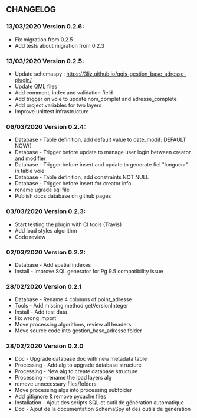 ## CHANGELOG

### 13/03/2020 Version 0.2.6:

* Fix migration from 0.2.5
* Add tests about migration from 0.2.3

### 13/03/2020 Version 0.2.5:

* Update schemaspy : https://3liz.github.io/qgis-gestion_base_adresse-plugin/
* Update QML files
* Add comment, index and validation field
* Add trigger on voie to update nom_complet and adresse_complete
* Add project variables for two layers
* Improve unittest infrastructure

### 06/03/2020 Version 0.2.4:

* Database - Table definition, add default value to date_modif: DEFAULT NOW()
* Database - Trigger before update to manage user login between creator and modifier
* Database - Trigger before insert and update to generate fiel "longueur" in table voie
* Database - Table definition, add constraints NOT NULL
* Database - Trigger before insert for creator info
* rename ugrade sql file
* Publish docs database on github pages

### 03/03/2020 Version 0.2.3:

* Start testing the plugin with CI tools (Travis)
* Add load styles algorithm
* Code review

### 02/03/2020 Version 0.2.2:

* Database - Add spatial indexes
* Install - Improve SQL generator for Pg 9.5 compatibility issue

### 28/02/2020 Version 0.2.1

* Database - Rename 4 columns of point_adresse
* Tools - Add missing method getVersionInteger
* Install - Add test data
* Fix wrong import
* Move processing algorithms, review all headers
* Move source code into gestion_base_adresse folder

### 28/02/2020 Version 0.2.0

* Doc - Upgrade database doc with new metadata table
* Processing - Add alg to upgrade database structure
* Processing - New alg to create database structure
* Processing - rename the load layers alg
* remove unnecessary files/folders
* Move processing algs into processing subfolder
* Add gitignore & remove pycache files
* Installation - Ajout des scripts SQL et outil de génération automatique
* Doc - Ajout de la documentation SchemaSpy et des outils de génération
